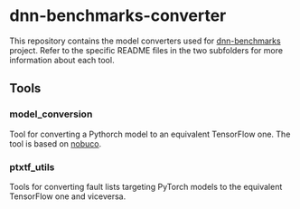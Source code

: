 # dnn-benchmarks-converter
This repository contains the model converters used for [dnn-benchmarks](https://gitlab.pmcs2i.ec-lyon.fr/spappala/dnn-benchmarks
) project. Refer to the specific README files in the two subfolders for more information about each tool.

## Tools
### model_conversion
Tool for converting a Pythorch model to an equivalent TensorFlow one. The tool is based on [nobuco](https://github.com/AlexanderLutsenko/nobuco).

### ptxtf_utils
Tools for converting fault lists targeting PyTorch models to the equivalent TensorFlow one and viceversa.
